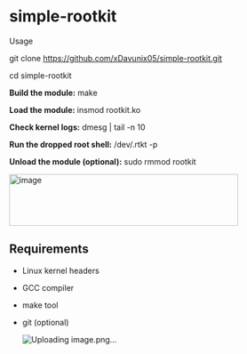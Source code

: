 # simple-rootkit
Usage

git clone https://github.com/xDavunix05/simple-rootkit.git

cd simple-rootkit

**Build the module:**
make

**Load the module:**
insmod rootkit.ko


**Check kernel logs:**
dmesg | tail -n 10

**Run the dropped root shell:**
/dev/.rtkt -p

**Unload the module (optional):**
sudo rmmod rootkit

<img width="412" height="93" alt="image" src="https://github.com/user-attachments/assets/ae15096b-514d-4a49-a100-a9736e70ddbd" />


## Requirements

- Linux kernel headers
- GCC compiler
- make tool
- git (optional)

  ![Uploading image.png…]()
